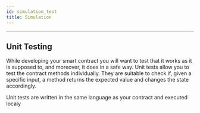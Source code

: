 ```yaml
---
id: simulation_test
title: Simulation
---
```




---

## Unit Testing
While developing your smart contract you will want to test that it works as it is supposed to, and moreover, it does in a safe way.
Unit tests allow you to test the contract methods individually. They are suitable to check if, given a specific input, a method
returns the expected value and changes the state accordingly.

Unit tests are written in the same language as your contract and executed localy

<Tabs className="language-tabs">
  <TabItem value="as" label="🚀 - Assemblyscript">
    <Tabs className="file-tabs">
      <TabItem value="as-main" label="main.ts">
        <MainAs></MainAs>
      </TabItem>
      <TabItem value="as-external" label="utils.ts">
        <ExternalAs></ExternalAs>
      </TabItem>
    </Tabs>
  </TabItem>
  <TabItem value="rs" label="🦀 - Rust">
    <Tabs className="file-tabs">
      <TabItem value="as-main" label="main.ts">
        <MainRs></MainRs>
      </TabItem>
      <TabItem value="as-external" label="utils.ts">
        <ExternalRs></ExternalRs>
      </TabItem>
    </Tabs>
  </TabItem>
</Tabs>


